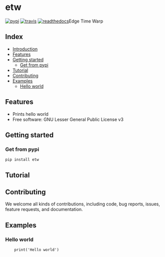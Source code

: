 # etw #

[![pypi](https://img.shields.io/pypi/v/etw.svg)](https://pypi.python.org/pypi/etw)
[![travis](https://img.shields.io/travis/Equinor/etw.svg?label=travis)](https://travis-ci.org/Equinor/etw)
[![readthedocs](https://readthedocs.org/projects/etw/badge/?version=latest)](https://etw.readthedocs.io/en/latest/?badge=latest)Edge Time Warp

## Index ##

* [Introduction](#introduction)
* [Features](#features)
* [Getting started](#getting-started)
    * [Get from pypi](#get-from-pypi)
* [Tutorial](#tutorial)
* [Contributing](#contributing)
* [Examples](#examples)
    * [Hello world](#hello-word)

## Features ##

* Prints hello world
* Free software: GNU Lesser General Public License v3

## Getting started ##


### Get from pypi ###

```pip install etw```


## Tutorial ##


## Contributing ##

We welcome all kinds of contributions, including code, bug reports, issues,
feature requests, and documentation.


## Examples ##

### Hello world ###

```python3
    print('Hello world')
```
